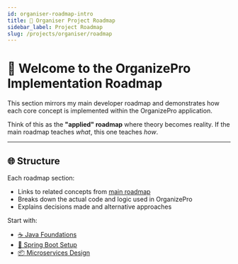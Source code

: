 ```yaml
---
id: organiser-roadmap-intro
title: 📍 Organiser Project Roadmap
sidebar_label: Project Roadmap
slug: /projects/organiser/roadmap
---
```


# 👋 Welcome to the OrganizePro Implementation Roadmap

This section mirrors my main developer roadmap and demonstrates how each core concept is implemented within the OrganizePro application.

Think of this as the **"applied" roadmap** where theory becomes reality. If the main roadmap teaches *what*, this one teaches *how*.

---

## 🌐 Structure

Each roadmap section:
- Links to related concepts from [main roadmap](/docs/roadmap)
- Breaks down the actual code and logic used in OrganizePro
- Explains decisions made and alternative approaches

Start with:
- [☕ Java Foundations](/docs/projects/organizepro/roadmap/java)
- [🌱 Spring Boot Setup](/docs/projects/organizepro/roadmap/spring)
- [📦 Microservices Design](/docs/projects/organizepro/roadmap/microservices)
